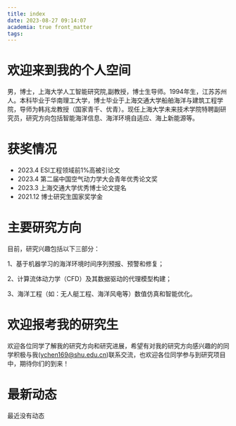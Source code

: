 ```yaml
---
title: index
date: 2023-08-27 09:14:07
academia: true front_matter
tags:
---
```


# 欢迎来到我的个人空间

男，博士，上海大学人工智能研究院,副教授，博士生导师。1994年生，江苏苏州人。本科毕业于华南理工大学，博士毕业于上海交通大学船舶海洋与建筑工程学院，导师为韩兆龙教授（国家青千、优青）。现任上海大学未来技术学院特聘副研究员，研究方向包括智能海洋信息、海洋环境自适应、海上新能源等。

# 获奖情况
- 2023.4 ESI工程领域前1%高被引论文
- 2023.4 第二届中国空气动力学大会青年优秀论文奖
- 2023.3 上海交通大学优秀博士论文提名
- 2021.12 博士研究生国家奖学金

# 主要研究方向

目前，研究兴趣包括以下三部分：

1、基于机器学习的海洋环境时间序列预报、预警和修复；

2、计算流体动力学（CFD）及其数据驱动的代理模型构建；

3、海洋工程（如：无人艇工程、海洋风电等）数值仿真和智能优化。

# 欢迎报考我的研究生

欢迎各位同学了解我的研究方向和研究进展，希望有对我的研究方向感兴趣的的同学积极与我(ychen169@shu.edu.cn)联系交流，也欢迎各位同学参与到研究项目中，期待你们的到来！

# 最新动态

最近没有动态





